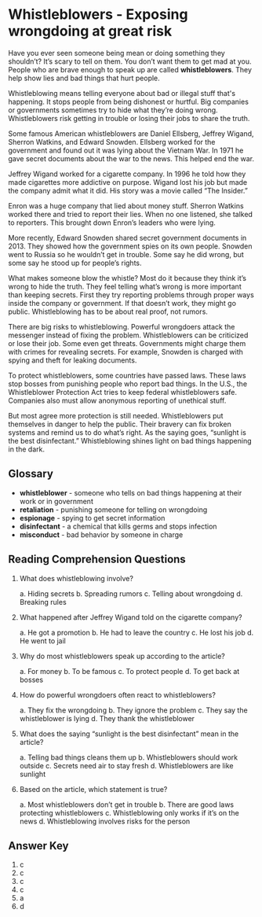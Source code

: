 # Whistleblowers - Exposing wrongdoing at great risk

Have you ever seen someone being mean or doing something they shouldn’t? It’s scary to tell on them. You don’t want them to get mad at you. People who are brave enough to speak up are called **whistleblowers**. They help show lies and bad things that hurt people.

Whistleblowing means telling everyone about bad or illegal stuff that's happening. It stops people from being dishonest or hurtful. Big companies or governments sometimes try to hide what they’re doing wrong. Whistleblowers risk getting in trouble or losing their jobs to share the truth.

Some famous American whistleblowers are Daniel Ellsberg, Jeffrey Wigand, Sherron Watkins, and Edward Snowden. Ellsberg worked for the government and found out it was lying about the Vietnam War. In 1971 he gave secret documents about the war to the news. This helped end the war.

Jeffrey Wigand worked for a cigarette company. In 1996 he told how they made cigarettes more addictive on purpose. Wigand lost his job but made the company admit what it did. His story was a movie called “The Insider.”

Enron was a huge company that lied about money stuff. Sherron Watkins worked there and tried to report their lies. When no one listened, she talked to reporters. This brought down Enron’s leaders who were lying.

More recently, Edward Snowden shared secret government documents in 2013. They showed how the government spies on its own people. Snowden went to Russia so he wouldn’t get in trouble. Some say he did wrong, but some say he stood up for people’s rights.

What makes someone blow the whistle? Most do it because they think it’s wrong to hide the truth. They feel telling what’s wrong is more important than keeping secrets. First they try reporting problems through proper ways inside the company or government. If that doesn’t work, they might go public. Whistleblowing has to be about real proof, not rumors.

There are big risks to whistleblowing. Powerful wrongdoers attack the messenger instead of fixing the problem. Whistleblowers can be criticized or lose their job. Some even get threats. Governments might charge them with crimes for revealing secrets. For example, Snowden is charged with spying and theft for leaking documents.

To protect whistleblowers, some countries have passed laws. These laws stop bosses from punishing people who report bad things. In the U.S., the Whistleblower Protection Act tries to keep federal whistleblowers safe. Companies also must allow anonymous reporting of unethical stuff.

But most agree more protection is still needed. Whistleblowers put themselves in danger to help the public. Their bravery can fix broken systems and remind us to do what’s right. As the saying goes, “sunlight is the best disinfectant.” Whistleblowing shines light on bad things happening in the dark.

## Glossary

- **whistleblower** - someone who tells on bad things happening at their work or in government
- **retaliation** - punishing someone for telling on wrongdoing
- **espionage** - spying to get secret information
- **disinfectant** - a chemical that kills germs and stops infection
- **misconduct** - bad behavior by someone in charge

## Reading Comprehension Questions

1. What does whistleblowing involve?

   a. Hiding secrets
   b. Spreading rumors
   c. Telling about wrongdoing
   d. Breaking rules

2. What happened after Jeffrey Wigand told on the cigarette company?

   a. He got a promotion
   b. He had to leave the country
   c. He lost his job
   d. He went to jail

3. Why do most whistleblowers speak up according to the article?

   a. For money
   b. To be famous
   c. To protect people
   d. To get back at bosses

4. How do powerful wrongdoers often react to whistleblowers?

   a. They fix the wrongdoing
   b. They ignore the problem
   c. They say the whistleblower is lying
   d. They thank the whistleblower

5. What does the saying “sunlight is the best disinfectant” mean in the article?

   a. Telling bad things cleans them up
   b. Whistleblowers should work outside
   c. Secrets need air to stay fresh
   d. Whistleblowers are like sunlight

6. Based on the article, which statement is true?

   a. Most whistleblowers don’t get in trouble
   b. There are good laws protecting whistleblowers
   c. Whistleblowing only works if it’s on the news
   d. Whistleblowing involves risks for the person

## Answer Key

1. c
2. c
3. c
4. c
5. a
6. d
